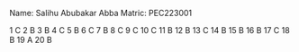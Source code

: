 Name: Salihu Abubakar Abba
Matric: PEC223001

1  C
2  B
3  B
4  C
5  B
6  C
7  B
8  C
9  C
10  C
11  B
12  B
13  C
14  B
15  B
16  B
17  C
18  B
19  A
20  B
